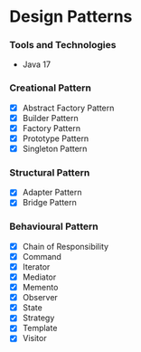 # Design Patterns

### Tools and Technologies
* Java 17

### Creational Pattern
- [X] Abstract Factory Pattern
- [X] Builder Pattern
- [X] Factory Pattern
- [X] Prototype Pattern
- [X] Singleton Pattern

### Structural Pattern
- [X] Adapter Pattern
- [X] Bridge Pattern

### Behavioural Pattern
- [X] Chain of Responsibility
- [X] Command
- [X] Iterator
- [X] Mediator
- [X] Memento
- [X] Observer
- [X] State
- [X] Strategy
- [X] Template
- [X] Visitor